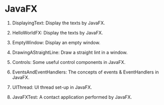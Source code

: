 # JavaFX

1. DisplayingText: Display the texts by JavaFX.

2. HelloWorldFX: Display the texts by JavaFX.

3. EmptyWindow: Display an empty window.

4. DrawingAStraightLine: Draw a straight lint in a window.

5. Controls: Some useful control components in JavaFX.

6. EventsAndEventHandlers: The concepts of events & EventHandlers in JavaFX.

7. UIThread: UI thread set-up in JavaFX.

8. JavaFXTest: A contact application performed by JavaFX.
